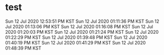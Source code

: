 # test
Sun 12 Jul 2020 12:53:51 PM KST
Sun 12 Jul 2020 01:11:36 PM KST
Sun 12 Jul 2020 01:13:06 PM KST
Sun 12 Jul 2020 01:16:08 PM KST
Sun 12 Jul 2020 01:20:03 PM KST
Sun 12 Jul 2020 01:21:24 PM KST
Sun 12 Jul 2020 01:22:29 PM KST
Sun 12 Jul 2020 01:39:48 PM KST
Sun 12 Jul 2020 01:40:19 PM KST
Sun 12 Jul 2020 01:41:29 PM KST
Sun 12 Jul 2020 01:48:39 PM KST
